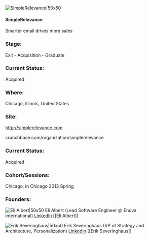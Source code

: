 

![SimpleRelevance|50x50](https://apimg.techstars.com/connect/images/image_files/535f/f478/a996/3ec5/5e00/0003/original/SimpleRelevance.jpg)

#### SimpleRelevance
Smarter email drives more sales

### Stage: 
Exit - Acquisition - Graduate 

### Current Status: 
Acquired

### Where:
Chicago, Illinois, United States

### Site:
http://simplerelevance.com



crunchbase.com/organization/simplerelevance

### Current Status: 
Acquired

### Cohort/Sessions: 
Chicago, in Chicago 2013 Spring

### Founders: 

![Eli Albert|50x50](https://www.simplerelevance.com/static/portal-v1/img/team/eli.png) Eli Albert (Lead Software Engineer @ Enova International) [LinkedIn](https://linkedin.com/in/eli-albert-168887101) [[Eli Albert]]

![Erik Severinghaus|50x50](https://apimg.techstars.com/connect/images/image_files/5b33a612c1a4b871dd00014f/original/erikk.jpg) Erik Severinghaus (VP of Strategy and Architecture, Personalization) [LinkedIn](https://linkedin.com/in/erikseveringhaus) [[Erik Severinghaus]]


